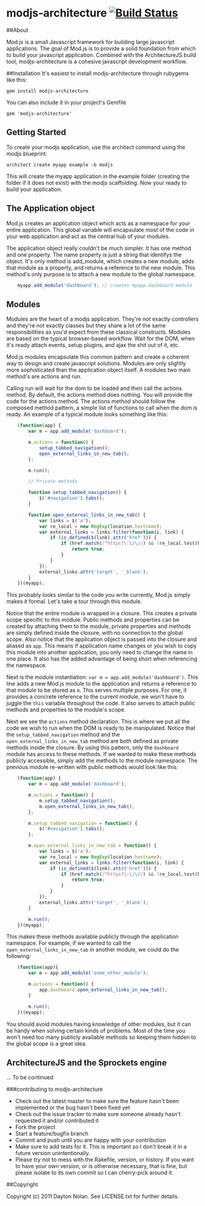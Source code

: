# modjs-architecture [![Build Status](https://secure.travis-ci.org/daytonn/modjs-architecture.png)](http://travis-ci.org/daytonn/modjs-architecture)

##About

Mod.js is a small Javascript framework for building large javascript applications. The goal of Mod.js is to provide a solid foundation from which to build your javascript application. Combined with the ArchitectureJS build tool, modjs-architecture is a cohesive javascript development workflow.

##Installation
It's easiest to install modjs-architecture through rubygems like this:

	gem install modjs-architecture

You can also include it in your project's Gemfile

	gem 'modjs-architecture'

## Getting Started
To create your modjs application, use the architect command using the modjs blueprint:

	architect create myapp example -b modjs

This will create the myapp application in the example folder (creating the folder if it does not exist) with the modjs scaffolding. Now your ready to build your application.

## The Application object
Mod.js creates an application object which acts as a namespace for your entire application. This global variable will encapsulate most of the code in your web application and act as the central hub of your modules.

The application object really couldn't be much simpler. It has one method and one property. The name property is just a string that identifys the object. It's only method is add_module, which creates a new module, adds that module as a property, and returns a reference to the new module. This method's only purpose is to attach a new module to the global namespace.

```js
	myapp.add_module('dashboard'); // creates myapp.dashboard module
```

## Modules
Modules are the heart of a modjs application. They're not exactly controllers and they're not exactly classes but they share a lot of the same responsibilities as you'd expect from these classical constructs. Modules are based on the typical browser-based workflow. Wait for the DOM, when it's ready attach events, setup plugins, and ajax the shit out of it, etc.

Mod.js modules encapsulate this common pattern and create a coherent way to design and create javascript solutions. Modules are only slightly more sophisticated than the application object itself. A modules two main method's are actions and run.

Calling run will wait for the dom to be loaded and then call the actions method. By default, the actions method does nothing. You will provide the code for the actions method. The actions method should follow the composed method pattern, a simple list of functions to call when the dom is ready. An example of a typical module looks something like this:

```js
    (function(app) {
        var m = app.add_module('dashboard');

        m.actions = function() {
            setup_tabbed_navigation();
            open_external_links_in_new_tab();
        };

        m.run();

        // Private methods

        function setup_tabbed_navigation() {
            $('#navigation').tabs();
        }

        function open_external_links_in_new_tab() {
            var links = $('a');
            var re_local = new RegExp(location.hostname);
            var external_links = links.filter(function(i, link) {
                if (is_defined($(link).attr('href'))) {
                    if (href.match(/^https?\:\/\//) && !re_local.test(href)) {
                        return true;
                    }
                }
            });
            external_links.attr('target', '_blank');
        }
    })(myapp);
```

This probably looks similar to the code you write currently, Mod.js simply makes it formal. Let's take a tour through this module.

Notice that the entire module is wrapped in a closure. This creates a private scope specific to this module. Public methods and properties can be created by attaching them to the module, private properties and methods are simply defined inside the closure, with no connection to the global scope. Also notice that the application object is passed into the closure and aliased as `app`. This means if application name changes or you wish to copy this module into another application, you only need to change the name in one place. It also has the added advantage of being short when referencing the namespace.

Next is the module instantiation: `var m = app.add_module('dashboard')`. This line adds a new Mod.js module to the application and returns a reference to that module to be stored as `m`. This serves multiple purposes. For one, it provides a concrete reference to the current module, we won't have to juggle the `this` variable throughout the code. It also serves to attach public methods and properties to the module's scope.

Next we see the `actions` method declaration. This is where we put all the code we wish to run when the DOM is ready to be manipulated. Notice that the `setup_tabbed_navigation` method and the `open_external_links_in_new_tab` method are both defined as private methods inside the closure. By using this pattern, only the `dashboard` module has access to these methods. If we wanted to make these methods publicly accessible, simply add the methods to the module namespace. The previous module re-written with public methods would look like this:

```js
    (function(app) {
        var m = app.add_module('dashboard');

        m.actions = function() {
            m.setup_tabbed_navigation();
            m.open_external_links_in_new_tab();
        };

        m.setup_tabbed_navigation = function() {
            $('#navigation').tabs();
        };

        m.open_external_links_in_new_tab = function() {
            var links = $('a');
            var re_local = new RegExp(location.hostname);
            var external_links = links.filter(function(i, link) {
                if (is_defined($(link).attr('href'))) {
                    if (href.match(/^https?\:\/\//) && !re_local.test(href)) {
                        return true;
                    }
                }
            });
            external_links.attr('target', '_blank');
        }

        m.run();
    })(myapp);
```

This makes these methods available publicly through the application namespace. For example, if we wanted to call the `open_external_links_in_new_tab` in another module, we could do the following:

```js
    (function(app){
        var m = app.add_module('some_other_module');

        m.actions = function() {
            app.dashboard.open_external_links_in_new_tab();
        }

        m.run();
    })(myapp);
```

You should avoid modules having knowledge of other modules, but it can be handy when solving certain kinds of problems. Most of the time you won't need too many publicly available methods so keeping them hidden to the global scope is a great idea.

## ArchitectureJS and the Sprockets engine ##

... To be continued

###contributing to modjs-architecture
 
* Check out the latest master to make sure the feature hasn't been implemented or the bug hasn't been fixed yet
* Check out the issue tracker to make sure someone already hasn't requested it and/or contributed it
* Fork the project
* Start a feature/bugfix branch
* Commit and push until you are happy with your contribution
* Make sure to add tests for it. This is important so I don't break it in a future version unintentionally.
* Please try not to mess with the Rakefile, version, or history. If you want to have your own version, or is otherwise necessary, that is fine, but please isolate to its own commit so I can cherry-pick around it.

##Copyright

Copyright (c) 2011 Dayton Nolan. See LICENSE.txt for
further details.

